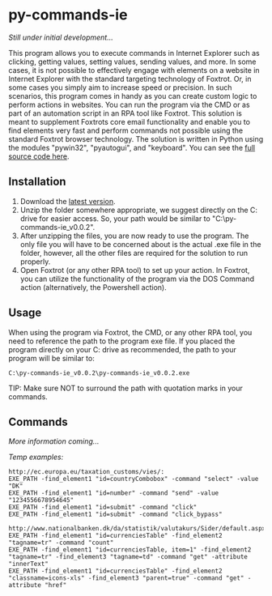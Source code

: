 # py-commands-ie

<i>Still under initial development...</i>

This program allows you to execute commands in Internet Explorer such as clicking, getting values, setting values, sending values, and more. In some cases, it is not possible to effectively engage with elements on a website in Internet Explorer with the standard targeting technology of Foxtrot. Or, in some cases you simply aim to increase speed or precision. In such scenarios, this program comes in handy as you can create custom logic to perform actions in websites. You can run the program via the CMD or as part of an automation script in an RPA tool like Foxtrot. This solution is meant to supplement Foxtrots core email functionality and enable you to find elements very fast and perform commands not possible using the standard Foxtrot browser technology. The solution is written in Python using the modules "pywin32", "pyautogui", and "keyboard". You can see the [full source code here](https://github.com/foxtrot-alliance/py-commands-ie/blob/master/py-commands-ie.py).

## Installation

1. Download the [latest version](https://github.com/foxtrot-alliance/py-commands-ie/releases/download/v0.0.2/py-commands-ie_v0.0.2.zip).
2. Unzip the folder somewhere appropriate, we suggest directly on the C: drive for easier access. So, your path would be similar to "C:\py-commands-ie_v0.0.2".
3. After unzipping the files, you are now ready to use the program. The only file you will have to be concerned about is the actual .exe file in the folder, however, all the other files are required for the solution to run properly.
4. Open Foxtrot (or any other RPA tool) to set up your action. In Foxtrot, you can utilize the functionality of the program via the DOS Command action (alternatively, the Powershell action).

## Usage

When using the program via Foxtrot, the CMD, or any other RPA tool, you need to reference the path to the program exe file. If you placed the program directly on your C: drive as recommended, the path to your program will be similar to: 
```
C:\py-commands-ie_v0.0.2\py-commands-ie_v0.0.2.exe
```
TIP: Make sure NOT to surround the path with quotation marks in your commands.

## Commands

<i>More information coming...</i>

<i>Temp examples:</i>
```
http://ec.europa.eu/taxation_customs/vies/:
EXE_PATH -find_element1 "id=countryCombobox" -command "select" -value "DK"
EXE_PATH -find_element1 "id=number" -command "send" -value "1234556678954645"
EXE_PATH -find_element1 "id=submit" -command "click"
EXE_PATH -find_element1 "id=submit" -command "click_bypass"

http://www.nationalbanken.dk/da/statistik/valutakurs/Sider/default.aspx:
EXE_PATH -find_element1 "id=currenciesTable" -find_element2 "tagname=tr" -command "count"
EXE_PATH -find_element1 "id=currenciesTable, item=1" -find_element2 "tagname=tr" -find_element3 "tagname=td" -command "get" -attribute "innerText"
EXE_PATH -find_element1 "id=currenciesTable" -find_element2 "classname=icons-xls" -find_element3 "parent=true" -command "get" -attribute "href"
```
